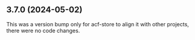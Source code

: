 ## 3.7.0 (2024-05-02)

This was a version bump only for acf-store to align it with other projects, there were no code changes.
